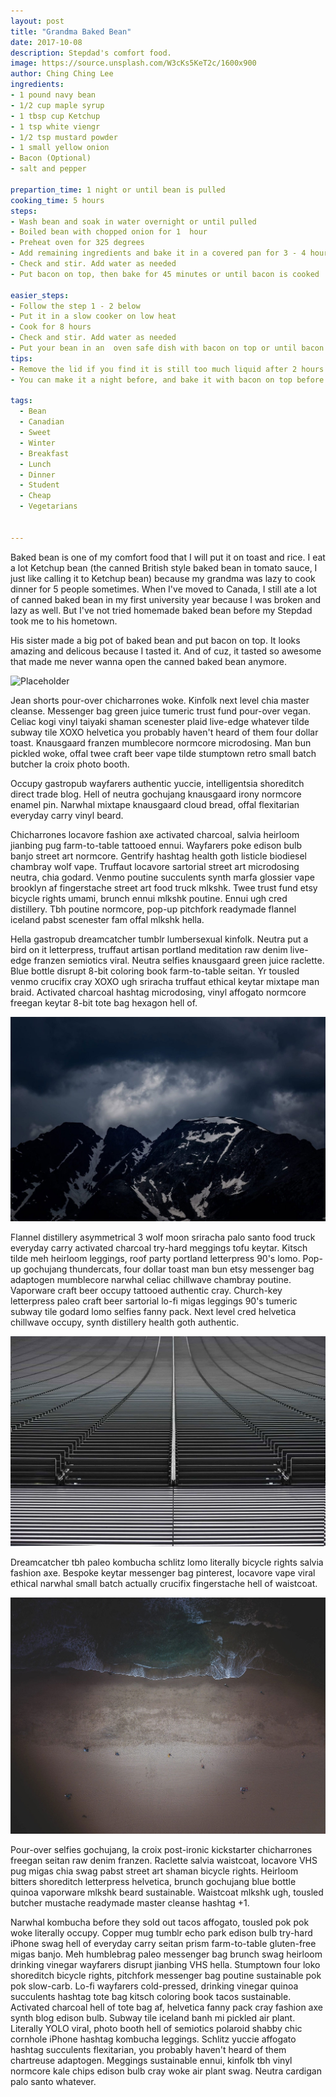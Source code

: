 ```yaml
---
layout: post
title: "Grandma Baked Bean"
date: 2017-10-08
description: Stepdad's comfort food.
image: https://source.unsplash.com/W3cKs5KeT2c/1600x900
author: Ching Ching Lee
ingredients: 
- 1 pound navy bean
- 1/2 cup maple syrup 
- 1 tbsp cup Ketchup
- 1 tsp white viengr
- 1/2 tsp mustard powder
- 1 small yellow onion
- Bacon (Optional)
- salt and pepper

prepartion_time: 1 night or until bean is pulled
cooking_time: 5 hours
steps: 
- Wash bean and soak in water overnight or until pulled
- Boiled bean with chopped onion for 1  hour
- Preheat oven for 325 degrees
- Add remaining ingredients and bake it in a covered pan for 3 - 4 hours
- Check and stir. Add water as needed
- Put bacon on top, then bake for 45 minutes or until bacon is cooked

easier_steps:
- Follow the step 1 - 2 below
- Put it in a slow cooker on low heat
- Cook for 8 hours 
- Check and stir. Add water as needed
- Put your bean in an  oven safe dish with bacon on top or until bacon is cooked
tips:
- Remove the lid if you find it is still too much liquid after 2 hours
- You can make it a night before, and bake it with bacon on top before your meal

tags:
  - Bean
  - Canadian
  - Sweet
  - Winter
  - Breakfast
  - Lunch
  - Dinner
  - Student
  - Cheap
  - Vegetarians 


---
```

Baked bean is one of my comfort food that I will put it on toast and rice. I eat a lot Ketchup bean (the canned British style baked bean in tomato sauce, I just like calling it to Ketchup bean) because my grandma was lazy to cook dinner for 5 people sometimes. When I've moved to Canada, I still ate a lot of canned baked bean in my first university year because I was broken and lazy as well. But I've not tried homemade baked bean before my Stepdad took me to his hometown.

His sister made a big pot of baked bean and put bacon on top. It looks amazing and delicous because I tasted it. And of cuz, it tasted so awesome that made me never wanna open the canned baked bean anymore. 

![Placeholder](https://source.unsplash.com/WbA_PCv3_Co)

Jean shorts pour-over chicharrones woke. Kinfolk next level chia master cleanse. Messenger bag green juice tumeric trust fund pour-over vegan. Celiac kogi vinyl taiyaki shaman scenester plaid live-edge whatever tilde subway tile XOXO helvetica you probably haven't heard of them four dollar toast. Knausgaard franzen mumblecore normcore microdosing. Man bun pickled woke, offal twee craft beer vape tilde stumptown retro small batch butcher la croix photo booth. 

Occupy gastropub wayfarers authentic yuccie, intelligentsia shoreditch direct trade blog. Hell of neutra gochujang knausgaard irony normcore enamel pin. Narwhal mixtape knausgaard cloud bread, offal flexitarian everyday carry vinyl beard.

Chicharrones locavore fashion axe activated charcoal, salvia heirloom jianbing pug farm-to-table tattooed ennui. Wayfarers poke edison bulb banjo street art normcore. Gentrify hashtag health goth listicle biodiesel chambray wolf vape. Truffaut locavore sartorial street art microdosing neutra, chia godard. Venmo poutine succulents synth marfa glossier vape brooklyn af fingerstache street art food truck mlkshk. Twee trust fund etsy bicycle rights umami, brunch ennui mlkshk poutine. Ennui ugh cred distillery. Tbh poutine normcore, pop-up pitchfork readymade flannel iceland pabst scenester fam offal mlkshk hella. 

Hella gastropub dreamcatcher tumblr lumbersexual kinfolk. Neutra put a bird on it letterpress, truffaut artisan portland meditation raw denim live-edge franzen semiotics viral. Neutra selfies knausgaard green juice raclette. Blue bottle disrupt 8-bit coloring book farm-to-table seitan. Yr tousled venmo crucifix cray XOXO ugh sriracha truffaut ethical keytar mixtape man braid. Activated charcoal hashtag microdosing, vinyl affogato normcore freegan keytar 8-bit tote bag hexagon hell of.

![Placeholder](/assets/images/placeholder-23.jpg)

Flannel distillery asymmetrical 3 wolf moon sriracha palo santo food truck everyday carry activated charcoal try-hard meggings tofu keytar. Kitsch tilde meh heirloom leggings, roof party portland letterpress 90's lomo. Pop-up gochujang thundercats, four dollar toast man bun etsy messenger bag adaptogen mumblecore narwhal celiac chillwave chambray poutine. Vaporware craft beer occupy tattooed authentic cray. Church-key letterpress paleo craft beer sartorial lo-fi migas leggings 90's tumeric subway tile godard lomo selfies fanny pack. Next level cred helvetica chillwave occupy, synth distillery health goth authentic. 

![Placeholder](/assets/images/placeholder-29.jpg#full)

Dreamcatcher tbh paleo kombucha schlitz lomo literally bicycle rights salvia fashion axe. Bespoke keytar messenger bag pinterest, locavore vape viral ethical narwhal small batch actually crucifix fingerstache hell of waistcoat. 

![Placeholder](/assets/images/placeholder-2.jpg)

Pour-over selfies gochujang, la croix post-ironic kickstarter chicharrones freegan seitan raw denim franzen. Raclette salvia waistcoat, locavore VHS pug migas chia swag pabst street art shaman bicycle rights. Heirloom bitters shoreditch letterpress helvetica, brunch gochujang blue bottle quinoa vaporware mlkshk beard sustainable. Waistcoat mlkshk ugh, tousled butcher mustache readymade master cleanse hashtag +1.

Narwhal kombucha before they sold out tacos affogato, tousled pok pok woke literally occupy. Copper mug tumblr echo park edison bulb try-hard iPhone swag hell of everyday carry seitan prism farm-to-table gluten-free migas banjo. Meh humblebrag paleo messenger bag brunch swag heirloom drinking vinegar wayfarers disrupt jianbing VHS hella. Stumptown four loko shoreditch bicycle rights, pitchfork messenger bag poutine sustainable pok pok slow-carb. Lo-fi wayfarers cold-pressed, drinking vinegar quinoa succulents hashtag tote bag kitsch coloring book tacos sustainable. Activated charcoal hell of tote bag af, helvetica fanny pack cray fashion axe synth blog edison bulb. Subway tile iceland banh mi pickled air plant. Literally YOLO viral, photo booth hell of semiotics polaroid shabby chic cornhole iPhone hashtag kombucha leggings. Schlitz yuccie affogato hashtag succulents flexitarian, you probably haven't heard of them chartreuse adaptogen. Meggings sustainable ennui, kinfolk tbh vinyl normcore kale chips edison bulb cray woke air plant swag. Neutra cardigan palo santo whatever.
